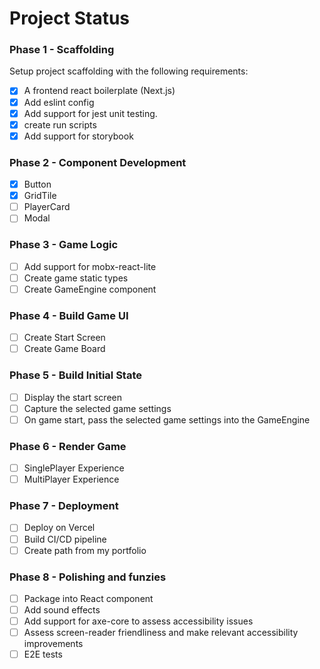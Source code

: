 # Project Status

### Phase 1 - Scaffolding
  Setup project scaffolding with the following requirements:
  - [x] A frontend react boilerplate (Next.js)
  - [x] Add eslint config
  - [x] Add support for jest unit testing.
  - [x] create run scripts
  - [x] Add support for storybook

### Phase 2 - Component Development
  - [x] Button
  - [x] GridTile
  - [ ] PlayerCard
  - [ ] Modal

### Phase 3 - Game Logic
  - [ ] Add support for mobx-react-lite
  - [ ] Create game static types
  - [ ] Create GameEngine component

### Phase 4 - Build Game UI
  - [ ] Create Start Screen
  - [ ] Create Game Board

### Phase 5 - Build Initial State
  - [ ] Display the start screen
  - [ ] Capture the selected game settings
  - [ ] On game start, pass the selected game settings into the GameEngine

### Phase 6 - Render Game
  - [ ] SinglePlayer Experience
  - [ ] MultiPlayer Experience

### Phase 7 - Deployment
  - [ ] Deploy on Vercel
  - [ ] Build CI/CD pipeline
  - [ ] Create path from my portfolio

### Phase 8 - Polishing and funzies
  - [ ] Package into React component
  - [ ] Add sound effects
  - [ ] Add support for axe-core to assess accessibility issues
  - [ ] Assess screen-reader friendliness and make relevant accessibility improvements
  - [ ] E2E tests